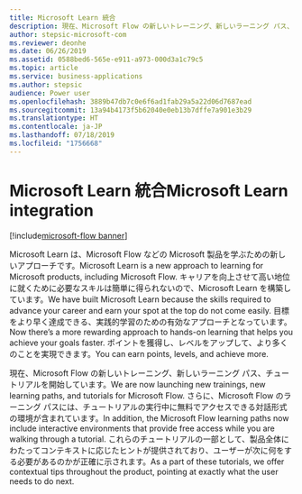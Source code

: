 ```yaml
---
title: Microsoft Learn 統合
description: 現在、Microsoft Flow の新しいトレーニング、新しいラーニング パス、チュートリアルを開始しています。
author: stepsic-microsoft-com
ms.reviewer: deonhe
ms.date: 06/26/2019
ms.assetid: 0588bed6-565e-e911-a973-000d3a1c79c5
ms.topic: article
ms.service: business-applications
ms.author: stepsic
audience: Power user
ms.openlocfilehash: 3889b47db7c0e6f6ad1fab29a5a22d06d7687ead
ms.sourcegitcommit: 13a94b4173f5b62040e0eb13b7dffe7a901e3b29
ms.translationtype: HT
ms.contentlocale: ja-JP
ms.lasthandoff: 07/18/2019
ms.locfileid: "1756668"
---
```

# <a name="microsoft-learn-integration"></a><span data-ttu-id="39344-103">Microsoft Learn 統合</span><span class="sxs-lookup"><span data-stu-id="39344-103">Microsoft Learn integration</span></span>

[!include[microsoft-flow banner](../includes/microsoft-flow.md)]

<span data-ttu-id="39344-104">Microsoft Learn は、Microsoft Flow などの Microsoft 製品を学ぶための新しいアプローチです。</span><span class="sxs-lookup"><span data-stu-id="39344-104">Microsoft Learn is a new approach to learning for Microsoft products, including Microsoft Flow.</span></span> <span data-ttu-id="39344-105">キャリアを向上させて高い地位に就くために必要なスキルは簡単に得られないので、Microsoft Learn を構築しています。</span><span class="sxs-lookup"><span data-stu-id="39344-105">We have built Microsoft Learn because the skills required to advance your career and earn your spot at the top do not come easily.</span></span> <span data-ttu-id="39344-106">目標をより早く達成できる、実践的学習のための有効なアプローチとなっています。</span><span class="sxs-lookup"><span data-stu-id="39344-106">Now there’s a more rewarding approach to hands-on learning that helps you achieve your goals faster.</span></span> <span data-ttu-id="39344-107">ポイントを獲得し、レベルをアップして、より多くのことを実現できます。</span><span class="sxs-lookup"><span data-stu-id="39344-107">You can earn points, levels, and achieve more.</span></span>

<span data-ttu-id="39344-108">現在、Microsoft Flow の新しいトレーニング、新しいラーニング パス、チュートリアルを開始しています。</span><span class="sxs-lookup"><span data-stu-id="39344-108">We are now launching new trainings, new learning paths, and tutorials for Microsoft Flow.</span></span> <span data-ttu-id="39344-109">さらに、Microsoft Flow のラーニング パスには、チュートリアルの実行中に無料でアクセスできる対話形式の環境が含まれています。</span><span class="sxs-lookup"><span data-stu-id="39344-109">In addition, the Microsoft Flow learning paths now include interactive environments that provide free access while you are walking through a tutorial.</span></span> <span data-ttu-id="39344-110">これらのチュートリアルの一部として、製品全体にわたってコンテキストに応じたヒントが提供されており、ユーザーが次に何をする必要があるのかが正確に示されます。</span><span class="sxs-lookup"><span data-stu-id="39344-110">As a part of these tutorials, we offer contextual tips throughout the product, pointing at exactly what the user needs to do next.</span></span>
